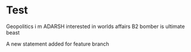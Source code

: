 # Test

Geopolitics
i m ADARSH interested in worlds affairs
B2 bomber is ultimate beast

A new statement added for feature branch

